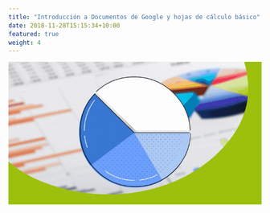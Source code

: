 ```yaml
---
title: "Introducción a Documentos de Google y hojas de cálculo básico"
date: 2018-11-28T15:15:34+10:00
featured: true
weight: 4
---
```


![Portada de Introducción a Documentos de Google y hojas de cálculo básicas](/images/cursos/sheets-basico.gif)

